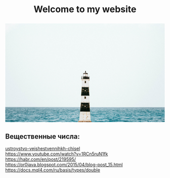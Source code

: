 <h1><p align="center">Welcome to my website</p></h1>
<img src="photo-of-lighthouse-near-sea.jpg" alt="Background my site">
<h2>Вещественные числа:</h2>

<a href="https://javarush.ru/groups/posts/2136-ustroystvo-vejshestvennihkh-chisel">ustroystvo-vejshestvennihkh-chisel</a> <br>
<a href="https://www.youtube.com/watch?v=1RCn5ruN1fk">https://www.youtube.com/watch?v=1RCn5ruN1fk</a> <br>
<a href="https://habr.com/en/post/219595/">https://habr.com/en/post/219595/</a> <br>
<a href="https://pr0java.blogspot.com/2015/04/blog-post_15.html/">https://pr0java.blogspot.com/2015/04/blog-post_15.html</a> <br>
<a href="https://docs.mql4.com/ru/basis/types/double">https://docs.mql4.com/ru/basis/types/double</a> <br>
